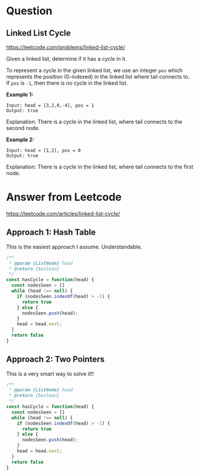 # Question

## Linked List Cycle
https://leetcode.com/problems/linked-list-cycle/

Given a linked list, determine if it has a cycle in it.

To represent a cycle in the given linked list, we use an integer `pos` which represents the position (0-indexed) in the linked list where tail connects to. If `pos` is `-1`, then there is no cycle in the linked list.

**Example 1:**

```
Input: head = [3,2,0,-4], pos = 1
Output: true
```
Explanation: There is a cycle in the linked list, where tail connects to the second node.

**Example 2:**

```
Input: head = [1,2], pos = 0
Output: true
```
Explanation: There is a cycle in the linked list, where tail connects to the first node.

# Answer from Leetcode

https://leetcode.com/articles/linked-list-cycle/

## Approach 1: Hash Table

This is the easiest approach I assume. Understandable.

```javascript
/**
 * @param {ListNode} head
 * @return {boolean}
 */
const hasCycle = function(head) {
  const nodesSeen = []
  while (head !== null) {
    if (nodesSeen.indexOf(head) > -1) {
      return true
    } else {
      nodesSeen.push(head);
    }
    head = head.next;
  }
  return false
}
```

## Approach 2: Two Pointers

This is a very smart way to solve it!!

```javascript
/**
 * @param {ListNode} head
 * @return {boolean}
 */
const hasCycle = function(head) {
  const nodesSeen = []
  while (head !== null) {
    if (nodesSeen.indexOf(head) > -1) {
      return true
    } else {
      nodesSeen.push(head);
    }
    head = head.next;
  }
  return false
}
```
